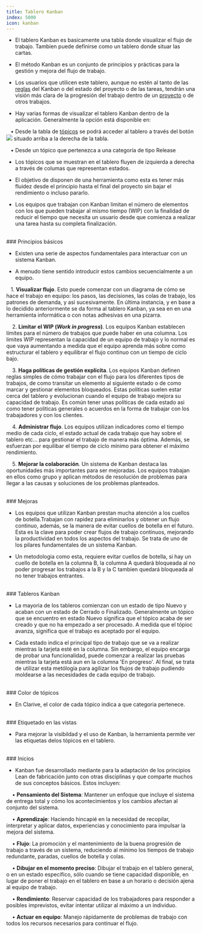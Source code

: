 ```yaml
---
title: Tablero Kanban
index: 5000
icon: kanban
---
```


* El tablero Kanban es basicamente una tabla donde visualizar el flujo de trabajo. Tambien puede definirse como un tablero donde situar las cartas.

* El método Kanban es un conjunto de principios y prácticas para la gestión y mejora del flujo de trabajo.

* Los usuarios que utilicen este tablero, aunque no estén al tanto de las [reglas](es/Conceptos/rule) del Kanban o del estado del proyecto o de las tareas, tendrán una visión más clara de la progresión del trabajo dentro de un [proyecto](es/Conceptos/project) o de otros trabajos.

* Hay varias formas de visualizar el tablero Kanban dentro de la aplicación. Generalmente la opción está disponible en: <br />


&nbsp; &nbsp;• Desde la tabla de [tópicos](es/Conceptos/topic) se podrá acceder al tablero a través del botón <img src="/static/images/icons/kanban.png" /> situado arriba a la derecha de la tabla. <br />

&nbsp; &nbsp;• Desde un tópico que pertenezca a una categoría de tipo Release

* Los tópicos que se muestran en el tablero fluyen de izquierda a derecha a través de columas que representan estados. 

* El objetivo de disponen de una herramienta como esta es tener más fluidez desde el principio hasta el final del proyecto sin bajar el rendimiento o incluso pararlo.

* Los equipos que trabajan con Kanban limitan el número de elementos con los que pueden trabajar al mismo tiempo (WIP) con la finalidad de reducir el tiempo que necesita un usuario desde que comienza a realizar una tarea hasta su completa finalización.


<br />
### Principios básicos

* Existen una serie de aspectos fundamentales para interactuar con un sistema Kanban.

* A menudo tiene sentido introducir estos cambios secuencialmente a un equipo.<br />

&nbsp;&nbsp; 1. **Visualizar flujo**. Esto puede comenzar con un diagrama de cómo se hace el trabajo en equipo: los pasos, las decisiones, las colas de trabajo, los patrones de demanda, y así sucesivamente. En última instancia, y en base a lo decidido anteriormente se da forma al tablero Kanban, ya sea en en una herramienta informática o con notas adhesivas en una pizarra. <br />


&nbsp; &nbsp; 2. **Limitar el WIP (*Work in progress*)**. Los equipos Kanban establecen límites para el número de trabajos que puede haber en una columna. Los limites WIP representan la capacidad de un equipo de trabajo y lo normal es que vaya aumentando a medida que el equipo aprenda más sobre como estructurar el tablero y equilibrar el flujo continuo con un tiempo de ciclo bajo. <br />

&nbsp; &nbsp; 3. **Haga políticas de gestión explícita**. Los equipos Kanban definen reglas simples de cómo trabajar con el flujo para los diferentes tipos de trabajos, de como transitar un elemento al siguiente estado o de como marcar y gestionar elementos bloqueados. Estas políticas suelen estar cerca del tablero y evolucionan cuando el equipo de trabajo mejora su capacidad de trabajo. Es común tener unas políticas de cada estado asi como tener politicas generales o acuerdos en la forma de trabajar con los trabajadores y con los clientes. <br />

&nbsp; &nbsp; 4. **Administrar flujo**. Los equipos utilizan indicadores como el tiempo medio de cada ciclo, el estado actual de cada trabajo que hay sobre el tablero etc... para gestionar el trabajo de manera más óptima. Además, se esfuerzan por equilibar el tiempo de ciclo mínimo para obtener el máximo rendimiento. <br />

&nbsp; &nbsp; 5. **Mejorar la colaboración**. Un sistema de Kanban destaca las oportunidades más importantes para ser mejoradas. Los equipos trabajan
en ellos como grupo y aplican métodos de resolución de problemas para llegar a las causas y soluciones de los problemas planteados.


<br />
### Mejoras



* Los equipos que utilizan Kanban prestan mucha atención a los cuellos de botella.Trabajan con rapidez para eliminarlos y obtener un flujo continuo, además, se la manera de evitar cuellos de botella en el futuro. Esta es la clave para poder crear flujos de trabajo continuos, mejorando la productividad en todos los aspectos del trabajo. Se trata de uno de los pilares fundamentales de un sistema Kanban.

* Un metodologia como esta, requiere evitar cuellos de botella, si hay un cuello de botella en la columna B, la columna A quedará bloqueada al no poder progresar los trabajos a la B y la C tambien quedará bloqueada al no tener trabajos entrantes.

<br />
### Tableros Kanban

* La mayoria de los tableros comienzan con un estado de tipo Nuevo y acaban con un estado de Cerrado o Finalizado. Generalmente un tópico que se encuentro en estado Nuevo significa que el tópico acaba de ser creado y que no ha empezado a ser procesado. A medida que el tópioc avanza, significa que el trabajo es aceptado por el equipo. 

* Cada estado indica el principal tipo de trabajo que se va a realizar mientras la tarjeta esté en la columna. Sin embargo, el equipo encarga de probar una funcionalidad, puede comenzar a realizar las pruebas mientras la tarjeta está aun en la columna 'En progreso'. Al final, se trata de utilizar esta metólogia para agilizar los flujos de trabajo pudiendo moldearse a las necesidades de cada equipo de trabajo.


<br />
### Color de tópicos

* En Clarive, el color de cada tópico indica a que categoria pertenece.


<br />
### Etiquetado en las vistas

* Para mejorar la visibildad y el uso de Kanban, la herramienta permite ver las etiquetas delos tópicos en el tablero.


<br />
### Inicios

* Kanban fue desarrollado mediante para la adaptación de los principios Lean de fabricación junto con otras
disciplinas y que comparte muchos de sus conceptos básicos. Estos incluyen: <br />


&nbsp; &nbsp; • **Pensamiento del Sistema**: Mantener un enfoque que incluye el sistema de entrega total y cómo los acontecimientos y los cambios afectan al conjunto del sistema. <br />

&nbsp; &nbsp; • **Aprendizaje**: Haciendo hincapié en la necesidad de recopilar, interpretar y aplicar datos, experiencias y conocimiento para impulsar la mejora del sistema. <br />

&nbsp; &nbsp; • **Flujo**: La promoción y el mantenimiento de la buena progresión de trabajo a través de un sistema, reduciendo al mínimo los tiempos de trabajo redundante, paradas, cuellos de botella y colas. <br />

&nbsp; &nbsp; • **Dibujar en el momento preciso**: Dibujar el trabajo en el tablero general, o en un estado específico, sólo cuando se tiene capacidad disponible, en lugar de poner el trabajo en el tablero en base a un horario o decisión ajena al equipo de trabajo. <br />

&nbsp; &nbsp; • **Rendimiento**: Reservar capacidad de los trabajadores para responder a posibles imprevistos, evitar intentar utilizar al máximo a un individuo. <br />

&nbsp; &nbsp; • **Actuar en equipo**: Manejo rápidamente de problemas de trabajo con todos los recursos necesarios para continuar el flujo. <br />
